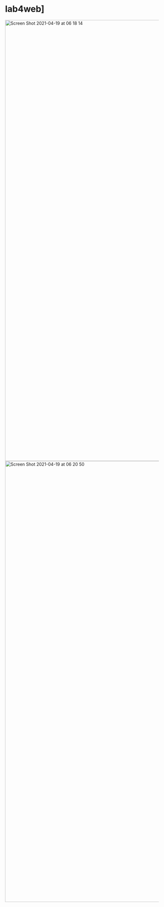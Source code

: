 # lab4web]
<img width="1440" alt="Screen Shot 2021-04-19 at 06 18 14" src="https://user-images.githubusercontent.com/81574673/115165310-74079980-a0d7-11eb-84f4-72ce9bab65d0.png">


<img width="1440" alt="Screen Shot 2021-04-19 at 06 20 50" src="https://user-images.githubusercontent.com/81574673/115165322-7f5ac500-a0d7-11eb-9b1c-64a9db8807e1.png">
